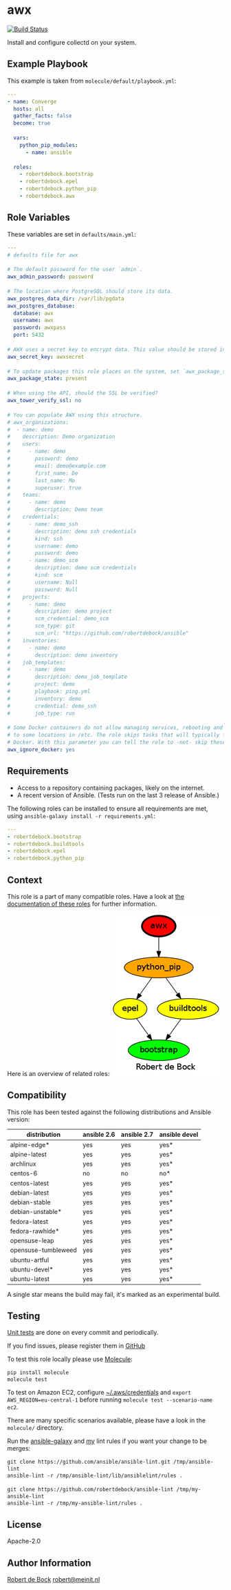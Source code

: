 awx
=========

[![Build Status](https://travis-ci.org/robertdebock/ansible-role-awx.svg?branch=master)](https://travis-ci.org/robertdebock/ansible-role-awx)

Install and configure collectd on your system.

Example Playbook
----------------

This example is taken from `molecule/default/playbook.yml`:
```yaml
---
- name: Converge
  hosts: all
  gather_facts: false
  become: true

  vars:
    python_pip_modules:
      - name: ansible

  roles:
    - robertdebock.bootstrap
    - robertdebock.epel
    - robertdebock.python_pip
    - robertdebock.awx

```

Role Variables
--------------

These variables are set in `defaults/main.yml`:
```yaml
---
# defaults file for awx

# The default password for the user `admin`.
awx_admin_password: password

# The location where PostgreSQL should store its data.
awx_postgres_data_dir: /var/lib/pgdata
awx_postgres_database:
  database: awx
  username: awx
  password: awxpass
  port: 5432

# AWX uses a secret key to encrypt data. This value should be stored in vault.
awx_secret_key: awxsecret

# To update packages this role places on the system, set `awx_package_state` to `latest`.
awx_package_state: present

# When using the API, should the SSL be verified?
awx_tower_verify_ssl: no

# You can populate AWX using this structure.
# awx_organizations:
#  - name: demo
#    description: Demo organization
#    users:
#      - name: demo
#        password: demo
#        email: demo@example.com
#        first_name: De
#        last_name: Mo
#        superuser: true
#    teams:
#      - name: demo
#        description: Demo team
#    credentials:
#      - name: demo_ssh
#        description: demo ssh credentials
#        kind: ssh
#        username: demo
#        password: demo
#      - name: demo_scm
#        description: demo scm credentials
#        kind: scm
#        username: Null
#        password: Null
#    projects:
#      - name: demo
#        description: demo project
#        scm_credential: demo_scm
#        scm_type: git
#        scm_url: "https://github.com/robertdebock/ansible"
#    inventories:
#      - name: demo
#        description: demo inventory
#    job_templates:
#      - name: demo
#        description: demo_job_template
#        project: demo
#        playbook: ping.yml
#        inventory: demo
#        credential: demo_ssh
#        job_type: run

# Some Docker containers do not allow managing services, rebooting and writing
# to some locations in /etc. The role skips tasks that will typically fail in
# Docker. With this parameter you can tell the role to -not- skip these tasks.
awx_ignore_docker: yes

```

Requirements
------------

- Access to a repository containing packages, likely on the internet.
- A recent version of Ansible. (Tests run on the last 3 release of Ansible.)

The following roles can be installed to ensure all requirements are met, using `ansible-galaxy install -r requirements.yml`:

```yaml
---
- robertdebock.bootstrap
- robertdebock.buildtools
- robertdebock.epel
- robertdebock.python_pip

```

Context
-------

This role is a part of many compatible roles. Have a look at [the documentation of these roles](https://robertdebock.nl/) for further information.

Here is an overview of related roles:
![dependencies](https://raw.githubusercontent.com/robertdebock/drawings/artifacts/awx.png "Dependency")


Compatibility
-------------

This role has been tested against the following distributions and Ansible version:

|distribution|ansible 2.6|ansible 2.7|ansible devel|
|------------|-----------|-----------|-------------|
|alpine-edge*|yes|yes|yes*|
|alpine-latest|yes|yes|yes*|
|archlinux|yes|yes|yes*|
|centos-6|no|no|no*|
|centos-latest|yes|yes|yes*|
|debian-latest|yes|yes|yes*|
|debian-stable|yes|yes|yes*|
|debian-unstable*|yes|yes|yes*|
|fedora-latest|yes|yes|yes*|
|fedora-rawhide*|yes|yes|yes*|
|opensuse-leap|yes|yes|yes*|
|opensuse-tumbleweed|yes|yes|yes*|
|ubuntu-artful|yes|yes|yes*|
|ubuntu-devel*|yes|yes|yes*|
|ubuntu-latest|yes|yes|yes*|

A single star means the build may fail, it's marked as an experimental build.

Testing
-------

[Unit tests](https://travis-ci.org/robertdebock/ansible-role-awx) are done on every commit and periodically.

If you find issues, please register them in [GitHub](https://github.com/robertdebock/ansible-role-awx/issues)

To test this role locally please use [Molecule](https://github.com/metacloud/molecule):
```
pip install molecule
molecule test
```

To test on Amazon EC2, configure [~/.aws/credentials](https://docs.aws.amazon.com/sdk-for-java/v1/developer-guide/credentials.html) and `export AWS_REGION=eu-central-1` before running `molecule test --scenario-name ec2`.

There are many specific scenarios available, please have a look in the `molecule/` directory.

Run the [ansible-galaxy](https://github.com/ansible/galaxy-lint-rules) and [my](https://github.com/robertdebock/ansible-lint-rules) lint rules if you want your change to be merges:

```shell
git clone https://github.com/ansible/ansible-lint.git /tmp/ansible-lint
ansible-lint -r /tmp/ansible-lint/lib/ansiblelint/rules .

git clone https://github.com/robertdebock/ansible-lint /tmp/my-ansible-lint
ansible-lint -r /tmp/my-ansible-lint/rules .
```

License
-------

Apache-2.0


Author Information
------------------

[Robert de Bock](https://robertdebock.nl/) <robert@meinit.nl>
